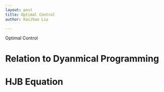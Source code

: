 ```yaml
---
layout: post
title: Optimal Control
author: Kaizhao Liu

---
```


Optimal Control

# Relation to Dyanmical Programming

# HJB Equation


